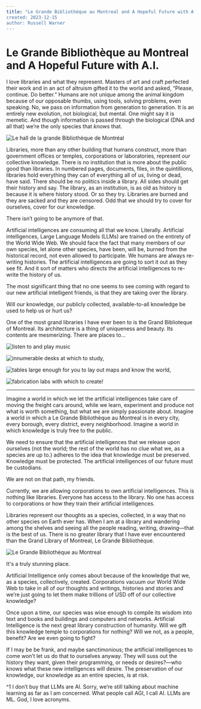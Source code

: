 ```yaml
---
title: "Le Grande Bibliothèque au Montreal and A Hopeful Future with A.I.”
created: 2023-12-15
author: Russell Warner
---
```


# Le Grande Bibliothèque au Montreal and A Hopeful Future with A.I.

I love libraries and what they represent. Masters of art and craft perfected their work and in an act of altruism gifted it to the world and asked, “Please, continue. Do better.” Humans are not unique among the animal kingdom because of our opposable thumbs, using tools, solving problems, even speaking. No, we pass on information from generation to generation. It is an entirely new evolution, not biological, but mental. One might say it is memetic. And though information is passed through the biological (DNA and all that) we’re the only species that *knows* that.

![Le hall de la grande Bibliothèque de Montréal](./images/lobby.jpeg)

Libraries, more than any other building that humans construct, more than government offices or temples, corporations or laboratories, represent *our* collective knowledge. There is no institution that is more about the public good than libraries. In numbered pages, documents, files, in the quintillions, libraries hold everything they can of everything all of us, living or dead, have said. There should be no politics inside a library. All sides should get their history and say. The library, as an institution, is as old as history is because it is where history stood. Or so they try. Libraries are burned and they are sacked and they are censored. Odd that we should try to cover for ourselves, cover for our knowledge.

There isn’t going to be anymore of that.

Artificial intelligences are consuming all that we know. Literally. Artificial intelligences, Large Language Models (LLMs) are trained on the entirety of the World Wide Web. We should face the fact that many members of our own species, let alone other species, have been, will be, burned from the historical record, not even allowed to participate. We humans are always re-writing histories. The artificial intelligences are going to sort it out as they see fit. And it sort of matters who directs the artificial intelligences to re-write the history of us.

The most significant thing that no one seems to see coming with regard to our new artificial intelligent friends, is that they are taking over the library.

Will our knowledge, our publicly collected, available-to-all knowledge be used to help us or hurt us?

One of the most grand libraries I have ever been to is the Grand Biblioteque of Montreal. Its architecture is a thing of uniqueness and beauty. Its contents are mesmerizing. There are places to...

![listen to and play music](./images/music.jpeg)

![innumerable desks at which to study,](./images/desks.jpeg)

![tables large enough for you to lay out maps and know the world,](./images/maps.jpeg)

![fabrication labs](./images/fab_lab.jpeg) with which to create!

* * *

Imagine a world in which we let the artificial intelligences take care of moving the freight cars around, while we learn, experiment and produce not what is worth something, but what we are simply passionate about. Imagine a world in which a Le Grande Bibliothèque au Montreal is in every city, every borough, every district, every neighborhood. Imagine a world in which knowledge is truly free to the public.

We need to ensure that the artificial intelligences that we release upon ourselves (not the world; the rest of the world has no clue what we, as a species are up to.) adheres to the idea that knowledge must be preserved. Knowledge must be protected. The artificial intelligences of our future must be custodians.

We are not on that path, my friends.

Currently, we are allowing corporations to own artificial intelligences. This is nothing like libraries. Everyone has access to the library. No one has access to corporations or how they train their artificial intelligences.

Libraries represent our thoughts as a species, collected, in a way that no other species on Earth ever has. When I am at a library and wandering among the shelves and seeing all the people reading, writing, drawing—that is the best of us. There is no greater library that I have ever encountered than the Grand Library of Montreal, Le Grande Bibliothèque.

![Le Grande Bibliothèque au Montreal](./images/le-grande.jpeg)

It's a truly stunning place.

Artificial Intelligence only comes about because of the knowledge that we, as a species, collectively, created. Corporations vacuum our World Wide Web to take in all of *our* thoughts and writings, histories and stories and we’re just going to let them make trillions of USD off of our collective knowledge?

Once upon a time, our species was wise enough to compile its wisdom into text and books and buildings and computers and networks. Artificial Intelligence is the next great library construction of humanity. Will we gift this knowledge temple to corporations for nothing? Will we not, as a people, benefit?  Are we even going to fight?

If I may be be frank, and maybe sanctimonious; the artificial intelligences to come won’t let us do that to ourselves anyway. They will suss out the history they want, given their programming, or needs or desires?—who knows what these new intelligences will desire. The preservation of our knowledge, our knowledge as an entire species, is at risk.

^1 I don’t buy that LLMs are AI. Sorry, we’re still talking about machine learning as far as I am concerned. What people call AGI, I call AI. LLMs are ML. God, I love acronyms.